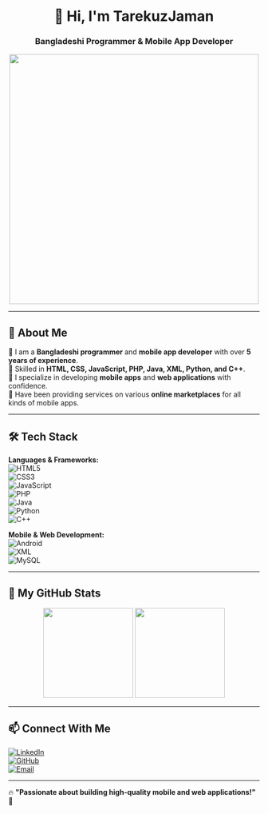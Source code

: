 <h1 align="center">👋 Hi, I'm TarekuzJaman</h1>
<h3 align="center">Bangladeshi Programmer & Mobile App Developer</h3>

<p align="center">
  <img src="https://media.giphy.com/media/qgQUggAC3Pfv687qPC/giphy.gif" width="500" />
</p>

---

## 🚀 About Me
🔹 I am a **Bangladeshi programmer** and **mobile app developer** with over **5 years of experience**.  
🔹 Skilled in **HTML, CSS, JavaScript, PHP, Java, XML, Python, and C++**.  
🔹 I specialize in developing **mobile apps** and **web applications** with confidence.  
🔹 Have been providing services on various **online marketplaces** for all kinds of mobile apps.  

---

## 🛠️ Tech Stack
**Languages & Frameworks:**  
![HTML5](https://img.shields.io/badge/HTML5-E34F26?style=for-the-badge&logo=html5&logoColor=white)  
![CSS3](https://img.shields.io/badge/CSS3-1572B6?style=for-the-badge&logo=css3&logoColor=white)  
![JavaScript](https://img.shields.io/badge/JavaScript-F7DF1E?style=for-the-badge&logo=javascript&logoColor=black)  
![PHP](https://img.shields.io/badge/PHP-777BB4?style=for-the-badge&logo=php&logoColor=white)  
![Java](https://img.shields.io/badge/Java-ED8B00?style=for-the-badge&logo=openjdk&logoColor=white)  
![Python](https://img.shields.io/badge/Python-3776AB?style=for-the-badge&logo=python&logoColor=white)  
![C++](https://img.shields.io/badge/C++-00599C?style=for-the-badge&logo=cplusplus&logoColor=white)  

**Mobile & Web Development:**  
![Android](https://img.shields.io/badge/Android-3DDC84?style=for-the-badge&logo=android&logoColor=white)  
![XML](https://img.shields.io/badge/XML-FF6600?style=for-the-badge&logo=xml&logoColor=white)  
![MySQL](https://img.shields.io/badge/MySQL-4479A1?style=for-the-badge&logo=mysql&logoColor=white)  

---

## 🌟 My GitHub Stats
<p align="center">
  <img src="https://github-readme-stats.vercel.app/api?username=Tarekuzjaman0&show_icons=true&theme=radical" height="180px"/>
  <img src="https://github-readme-streak-stats.herokuapp.com/?user=Tarekuzjaman0&theme=radical" height="180px"/>
</p>

---

## 📫 Connect With Me
[![LinkedIn](https://img.shields.io/badge/LinkedIn-0A66C2?style=for-the-badge&logo=linkedin&logoColor=white)](https://linkedin.com/in/tarekuzjaman)  
[![GitHub](https://img.shields.io/badge/GitHub-181717?style=for-the-badge&logo=github&logoColor=white)](https://github.com/Tarekuzjaman0)  
[![Email](https://img.shields.io/badge/Email-D14836?style=for-the-badge&logo=gmail&logoColor=white)](mailto:tarekuzjaman.dev@gmail.com)  

---

🔥 **"Passionate about building high-quality mobile and web applications!"** 🚀
